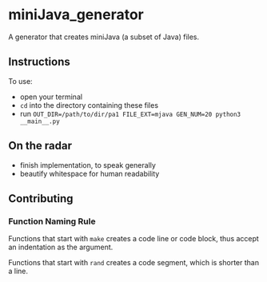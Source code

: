 # miniJava_generator

A generator that creates miniJava (a subset of Java) files.

## Instructions

To use:

- open your terminal
- `cd` into the directory containing these files
- run `OUT_DIR=/path/to/dir/pa1 FILE_EXT=mjava GEN_NUM=20 python3 __main__.py`

## On the radar

- finish implementation, to speak generally
- beautify whitespace for human readability

## Contributing

### Function Naming Rule

Functions that start with `make` creates a code line or code block, thus accept an indentation as the argument.

Functions that start with `rand` creates a code segment, which is shorter than a line.
